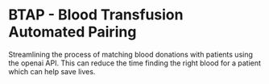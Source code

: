 # BTAP - Blood Transfusion Automated Pairing

Streamlining the process of matching blood donations with patients using the openai API. This can reduce the time finding the right blood for a patient which can help save lives.

